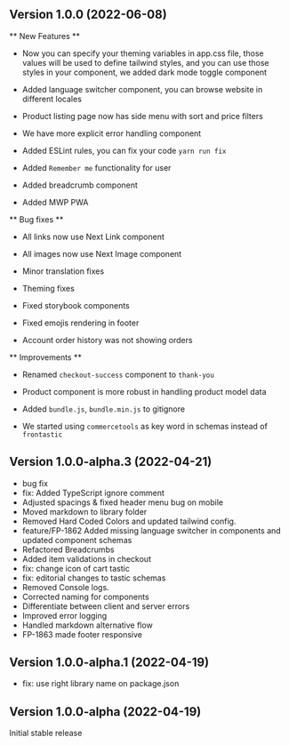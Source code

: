 
## Version 1.0.0 (2022-06-08)

** New Features **

- Now you can specify your theming variables in app.css file, those values will be used to define tailwind styles, 
and you can use those styles in your component, we added dark mode toggle component

- Added language switcher component, you can browse website in different locales

- Product listing page now has side menu with sort and price filters

- We have more explicit error handling component

- Added ESLint rules, you can fix your code `yarn run fix`

- Added `Remember me` functionality for user

- Added breadcrumb component

- Added MWP PWA


** Bug fixes **

- All links now use Next Link component

- All images now use Next Image component

- Minor translation fixes

- Theming fixes

- Fixed storybook components

- Fixed emojis rendering in footer

- Account order history was not showing orders


** Improvements **

- Renamed `checkout-success` component to `thank-you`

- Product component is more robust in handling product model data

- Added `bundle.js`, `bundle.min.js` to gitignore

- We started using `commercetools` as key word in schemas instead of `frontastic`


## Version 1.0.0-alpha.3 (2022-04-21)

* bug fix
* fix: Added TypeScript ignore comment
* Adjusted spacings & fixed header menu bug on mobile
* Moved markdown to library folder
* Removed Hard Coded Colors and updated tailwind config.
* feature/FP-1862 Added missing language switcher in components and updated component schemas
* Refactored Breadcrumbs
* Added item validations in checkout
* fix: change icon of cart tastic
* fix: editorial changes to tastic schemas
* Removed Console logs.
* Corrected naming for components
* Differentiate between client and server errors
* Improved error logging
* Handled markdown alternative flow
* FP-1863 made footer responsive

## Version 1.0.0-alpha.1 (2022-04-19)

* fix: use right library name on package.json

## Version 1.0.0-alpha (2022-04-19)
Initial stable release
